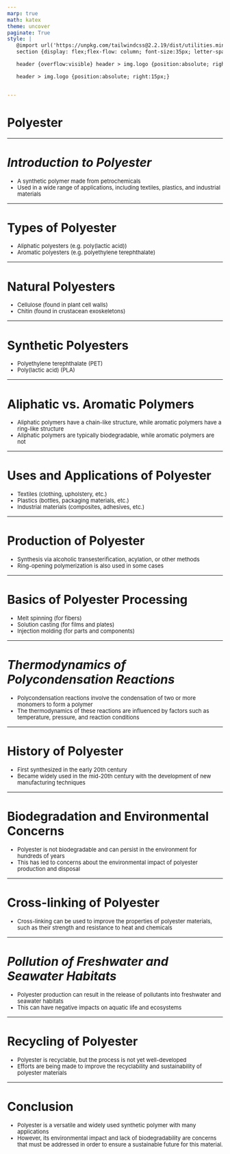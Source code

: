 ```yaml
---
marp: true
math: katex
theme: uncover
paginate: True
style: |
   @import url('https://unpkg.com/tailwindcss@2.2.19/dist/utilities.min.css');
   section {display: flex;flex-flow: column; font-size:35px; letter-spacing:1.4px;}

   header {overflow:visible} header > img.logo {position:absolute; right:15px;}

   header > img.logo {position:absolute; right:15px;}


---
```

<!-- backgroundColor: #898194 -->
<!-- _class: lead -->

 # Polyester

---
<style scoped>p,li {font-size:0.92em}</style>

 # _Introduction to Polyester_

- A synthetic polymer made from petrochemicals
- Used in a wide range of applications, including textiles, plastics, and industrial materials

---
<style scoped>p,li {font-size:0.92em}</style>

 # Types of Polyester

- Aliphatic polyesters (e.g. poly(lactic acid))
- Aromatic polyesters (e.g. polyethylene terephthalate)

---
<style scoped>p,li {font-size:0.92em}</style>

 # Natural Polyesters
- Cellulose (found in plant cell walls)
- Chitin (found in crustacean exoskeletons)


---
<style scoped>p,li {font-size:0.92em}</style>

 # Synthetic Polyesters

- Polyethylene terephthalate (PET)
- Poly(lactic acid) (PLA)

---
<style scoped>p,li {font-size:0.92em}</style>

 # Aliphatic vs. Aromatic Polymers
- Aliphatic polymers have a chain-like structure, while aromatic polymers have a ring-like structure
- Aliphatic polymers are typically biodegradable, while aromatic polymers are not


---
<style scoped>p,li {font-size:0.88em}</style>

 # Uses and Applications of Polyester

- Textiles (clothing, upholstery, etc.)
- Plastics (bottles, packaging materials, etc.)
- Industrial materials (composites, adhesives, etc.)

---
<style scoped>p,li {font-size:0.92em}</style>

 # Production of Polyester

- Synthesis via alcoholic transesterification, acylation, or other methods
- Ring-opening polymerization is also used in some cases

---
<style scoped>p,li {font-size:0.88em}</style>

 # Basics of Polyester Processing
- Melt spinning (for fibers)
- Solution casting (for films and plates)
- Injection molding (for parts and components)


---
<style scoped>p,li {font-size:0.92em}</style>

 # _Thermodynamics of Polycondensation Reactions_
- Polycondensation reactions involve the condensation of two or more monomers to form a polymer
- The thermodynamics of these reactions are influenced by factors such as temperature, pressure, and reaction conditions


---
<style scoped>p,li {font-size:0.92em}</style>

 # History of Polyester

- First synthesized in the early 20th century
- Became widely used in the mid-20th century with the development of new manufacturing techniques

---
<style scoped>p,li {font-size:0.92em}</style>

 # Biodegradation and Environmental Concerns
- Polyester is not biodegradable and can persist in the environment for hundreds of years
- This has led to concerns about the environmental impact of polyester production and disposal


---
<style scoped>p,li {font-size:0.96em}</style>

 # Cross-linking of Polyester

- Cross-linking can be used to improve the properties of polyester materials, such as their strength and resistance to heat and chemicals

---
<style scoped>p,li {font-size:0.92em}</style>

 # _Pollution of Freshwater and Seawater Habitats_
- Polyester production can result in the release of pollutants into freshwater and seawater habitats
- This can have negative impacts on aquatic life and ecosystems


---
<style scoped>p,li {font-size:0.92em}</style>

 # **Recycling of Polyester**

- Polyester is recyclable, but the process is not yet well-developed
- Efforts are being made to improve the recyclability and sustainability of polyester materials

---
<style scoped>p,li {font-size:0.92em}</style>

 # Conclusion

- Polyester is a versatile and widely used synthetic polymer with many applications
- However, its environmental impact and lack of biodegradability are concerns that must be addressed in order to ensure a sustainable future for this material.